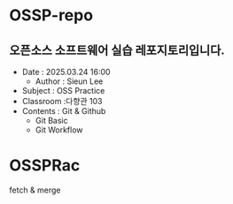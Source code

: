 # OSSP-repo
## 오픈소스 소프트웨어 실습 레포지토리입니다.

- Date : 2025.03.24 16:00  
  - Author : Sieun Lee
- Subject : OSS Practice
- Classroom :다향관 103
- Contents : Git & Github
    - Git Basic
    - Git Workflow

# OSSPRac
fetch & merge
